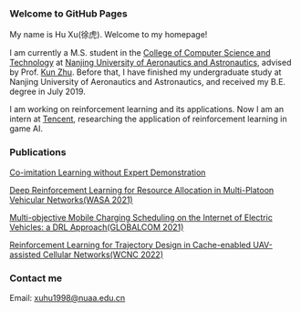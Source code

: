### Welcome to GitHub Pages

My name is Hu Xu(徐虎). Welcome to my homepage!

I am currently a M.S. student in the [College of Computer Science and Technology](http://cs.nuaa.edu.cn/) at [Nanjing University of Aeronautics and Astronautics](https://www.nuaa.edu.cn/), advised by Prof. [Kun Zhu](http://inet-nuaa.cn/kunzhu/). Before that, I have finished my undergraduate study at Nanjing University of Aeronautics and Astronautics, and received my B.E. degree in July 2019. 

I am working on reinforcement learning and its applications. Now I am an intern at [Tencent](https://www.tencent.com/zh-cn), researching the application of reinforcement learning in game AI.

### Publications
[Co-imitation Learning without Expert Demonstration](https://arxiv.org/abs/2103.14823v1)

[Deep Reinforcement Learning for Resource Allocation in Multi-Platoon Vehicular Networks(WASA 2021)](https://link.springer.com/chapter/10.1007%2F978-3-030-86130-8_32)

[Multi-objective Mobile Charging Scheduling on the Internet of Electric Vehicles: a DRL Approach(GLOBALCOM 2021)](https://ieeexplore.ieee.org/document/9685354)

[Reinforcement Learning for Trajectory Design in Cache-enabled UAV-assisted Cellular Networks(WCNC 2022)](https://ieeexplore.ieee.org/abstract/document/9771712)
### Contact me

Email: xuhu1998@nuaa.edu.cn
